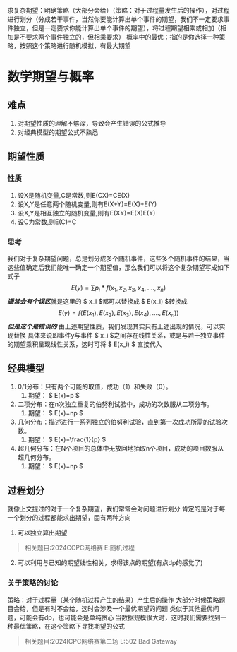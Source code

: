 求复杂期望：明确策略（大部分会给）（策略：对于过程量发生后的操作），对过程进行划分（分成若干事件，当然你要能计算出单个事件的期望，我们不一定要求事件独立，但是一定要求你能计算出单个事件的期望），将过程期望相乘或相加（相加是不要求两个事件独立的，但相乘要求）
概率中的最优：指的是你选择一种策略，按照这个策略进行随机模拟，有最大期望
# 数学期望与概率
## 难点
1. 对期望性质的理解不够深，导致会产生错误的公式推导
2. 对经典模型的期望公式不熟悉
## 期望性质
### 性质
1. 设X是随机变量,C是常数,则E(CX)=CE(X)
2. 设X,Y是任意两个随机变量,则有E(X+Y)=E(X)+E(Y)
3. 设X,Y是相互独立的随机变量,则有E(XY)=E(X)E(Y)
4. 设C为常数,则E(C)=C
### 思考
我们对于复杂期望问题，总是划分成多个随机事件，这些多个随机事件的结果，当这些值确定后我们能唯一确定一个期望值，那么我们可以将这个复杂期望写成如下式子
$$
E(y)=\sum p_i*f(x_1,x_2,x_3,x_4,....,x_n)
$$
***通常会有个误区***就是这里的 $ x_i $都可以替换成 $ E(x_i) $转换成
$$
E(y)=f(E(x_1),E(x_2),E(x_3),E(x_4),....,E(x_n))
$$
***但是这个是错误的***
由上述期望性质，我们发现其实只有上述出现的情况，可以实现替换
具体来说即事件y与事件 $ x_i $之间存在线性关系，或是与若干独立事件的期望乘积呈现线性关系，这时可将 $ E(x_i) $ 直接代入
## 经典模型
1. 0/1分布：只有两个可能的取值，成功（1）和失败（0）。
   1. 期望： $ E(x)=p $
2. 二项分布：在n次独立重复的伯努利试验中，成功的次数服从二项分布。
   1. 期望： $ E(x)=np $
3. 几何分布：描述进行一系列独立的伯努利试验，直到第一次成功所需的试验次数。
   1. 期望： $ E(x)=\frac{1}{p} $
4. 超几何分布：在N个项目的总体中无放回地抽取n个项目，成功的项目数服从超几何分布‌。
   1. 期望： $ E(x)=np $
## 过程划分
就像上文提过的对于一个复杂期望，我们常常会对问题进行划分
肯定的是对于每一个划分的过程都能求出期望，固有两种方向
1. 可以独立算出期望
> 相关题目:2024CCPC网络赛 E:随机过程
2. 可以利用与已知的期望线性相关，求得该点的期望(有点dp的感觉了)
### 关于策略的讨论
策略：对于过程量（某个随机过程产生的结果）产生后的操作
大部分时候策略题目会给，但是有时不会给，这时会涉及一个最优期望的问题
类似于其他最优问题，可能会有dp，也可能会是单纯贪心
当数据规模很大时，这时我们需要找到一种最优策略，在这个策略下寻找期望的公式
> 相关题目:2024ICPC网络赛第二场 L:502 Bad Gateway
